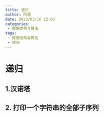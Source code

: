 ```yaml
---
title: 递归
author: 阿源
date: 2023/03/16 12:00
categories:
 - 数据结构与算法
tags:
 - 数据结构与算法
 - 递归
---
```

# 递归
## 1.汉诺塔



## 2. 打印一个字符串的全部子序列

